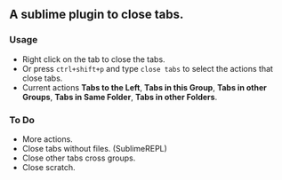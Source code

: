 ## A sublime plugin to close tabs.

### Usage

- Right click on the tab to close the tabs.
- Or press `ctrl+shift+p` and type `close tabs` to select the actions that close tabs.
- Current actions **Tabs to the Left**, **Tabs in this Group**,
**Tabs in other Groups**, **Tabs in Same Folder**, **Tabs in other Folders**.

### To Do

- More actions.
- Close tabs without files. (SublimeREPL)
- Close other tabs cross groups.
- Close scratch.